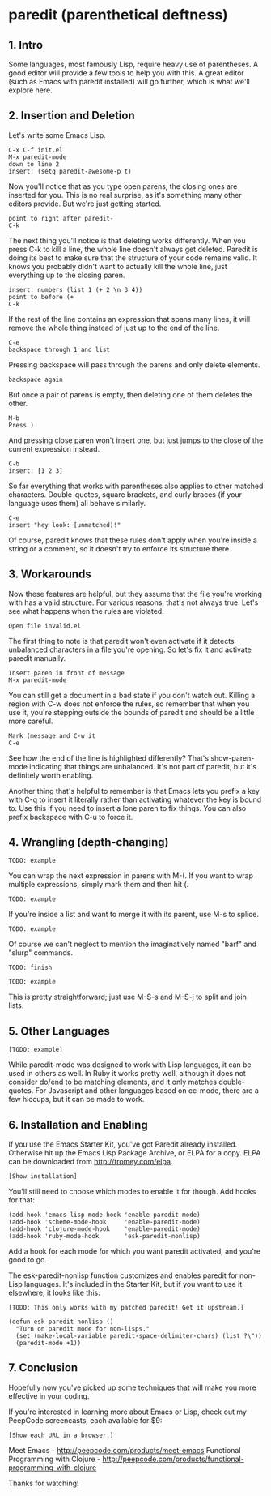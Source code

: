 # paredit (parenthetical deftness)

## 1. Intro

Some languages, most famously Lisp, require heavy use of
parentheses. A good editor will provide a few tools to help you with
this. A great editor (such as Emacs with paredit installed) will go
further, which is what we'll explore here.

## 2. Insertion and Deletion

Let's write some Emacs Lisp.

    C-x C-f init.el
    M-x paredit-mode
    down to line 2
    insert: (setq paredit-awesome-p t)

Now you'll notice that as you type open parens, the closing ones are
inserted for you. This is no real surprise, as it's something many
other editors provide. But we're just getting started.

    point to right after paredit-
    C-k

The next thing you'll notice is that deleting works differently. When
you press C-k to kill a line, the whole line doesn't always get
deleted. Paredit is doing its best to make sure that the structure of
your code remains valid. It knows you probably didn't want to actually
kill the whole line, just everything up to the closing paren.

    insert: numbers (list 1 (+ 2 \n 3 4))
    point to before (+
    C-k

If the rest of the line contains an expression that spans many lines,
it will remove the whole thing instead of just up to the end of the
line.

    C-e
    backspace through 1 and list

Pressing backspace will pass through the parens and only delete elements.

    backspace again

But once a pair of parens is empty, then deleting one of them deletes
the other.

    M-b
    Press )

And pressing close paren won't insert one, but just jumps to the close
of the current expression instead.

    C-b
    insert: [1 2 3]

So far everything that works with parentheses also applies to other
matched characters. Double-quotes, square brackets, and curly braces
(if your language uses them) all behave similarly.

    C-e
    insert "hey look: [unmatched)!"

Of course, paredit knows that these rules don't apply when you're
inside a string or a comment, so it doesn't try to enforce its
structure there.

## 3. Workarounds

Now these features are helpful, but they assume that the file you're
working with has a valid structure. For various reasons, that's not
always true. Let's see what happens when the rules are violated.

    Open file invalid.el

The first thing to note is that paredit won't even activate if it
detects unbalanced characters in a file you're opening. So let's fix
it and activate paredit manually.

    Insert paren in front of message
    M-x paredit-mode

You can still get a document in a bad state if you don't watch
out. Killing a region with C-w does not enforce the rules, so remember
that when you use it, you're stepping outside the bounds of paredit
and should be a little more careful.

    Mark (message and C-w it
    C-e

See how the end of the line is highlighted differently? That's
show-paren-mode indicating that things are unbalanced. It's not part
of paredit, but it's definitely worth enabling.

Another thing that's helpful to remember is that Emacs lets you prefix
a key with C-q to insert it literally rather than activating whatever
the key is bound to. Use this if you need to insert a lone paren to
fix things. You can also prefix backspace with C-u to force it.

## 4. Wrangling (depth-changing)

    TODO: example

You can wrap the next expression in parens with M-(. If you want to
wrap multiple expressions, simply mark them and then hit (.

    TODO: example

If you're inside a list and want to merge it with its parent, use M-s
to splice.

    TODO: example

Of course we can't neglect to mention the imaginatively named "barf"
and "slurp" commands.

    TODO: finish

    TODO: example

This is pretty straightforward; just use M-S-s and M-S-j to split and
join lists.

## 5. Other Languages

    [TODO: example]

While paredit-mode was designed to work with Lisp languages, it can be
used in others as well. In Ruby it works pretty well, although it does
not consider do/end to be matching elements, and it only matches
double-quotes. For Javascript and other languages based on cc-mode,
there are a few hiccups, but it can be made to work.

## 6. Installation and Enabling

If you use the Emacs Starter Kit, you've got Paredit already
installed. Otherwise hit up the Emacs Lisp Package Archive, or ELPA
for a copy. ELPA can be downloaded from http://tromey.com/elpa.

    [Show installation]

You'll still need to choose which modes to enable it for though. Add
hooks for that:

    (add-hook 'emacs-lisp-mode-hook 'enable-paredit-mode)
    (add-hook 'scheme-mode-hook     'enable-paredit-mode)
    (add-hook 'clojure-mode-hook    'enable-paredit-mode)
    (add-hook 'ruby-mode-hook       'esk-paredit-nonlisp)

Add a hook for each mode for which you want paredit activated, and
you're good to go.

The esk-paredit-nonlisp function customizes and enables paredit for
non-Lisp languages. It's included in the Starter Kit, but if you want
to use it elsewhere, it looks like this:

    [TODO: This only works with my patched paredit! Get it upstream.]

    (defun esk-paredit-nonlisp ()
      "Turn on paredit mode for non-lisps."
      (set (make-local-variable paredit-space-delimiter-chars) (list ?\"))
      (paredit-mode +1))

## 7. Conclusion

Hopefully now you've picked up some techniques that will make you more
effective in your coding.

If you're interested in learning more about Emacs or Lisp, check out
my PeepCode screencasts, each available for $9:

    [Show each URL in a browser.]

Meet Emacs - http://peepcode.com/products/meet-emacs
Functional Programming with Clojure - http://peepcode.com/products/functional-programming-with-clojure

Thanks for watching!
